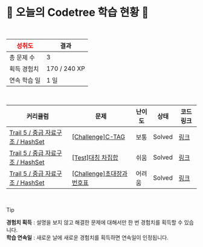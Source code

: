 # 🌲 오늘의 Codetree 학습 현황 🌲

<br />

| <span style="color:red;display:block;text-align:center;"> **성취도**</span> | 결과 |
|---|---|
| 총 문제 수 | 3 |
| 획득 경험치 | 170 / 240 XP |
| 연속 학습 일 | 1 일 |

<br />

|커리큘럼|문제|난이도|상태|코드 링크|
|---|---|---|---|---|
|[Trail 5 / 중급 자료구조 / HashSet](https://www.codetree.ai/trail-info/intermediate-mid/)|[[Challenge]C-TAG](https://www.codetree.ai/trails/complete/curated-cards/challenge-c-tag/)|보통|Solved|[링크](https://github.com/hyobin96/-/blob/main/250804/C-TAG/c-tag.py)|
|[Trail 5 / 중급 자료구조 / HashSet](https://www.codetree.ai/trail-info/intermediate-mid/)|[[Test]대칭 차집합](https://www.codetree.ai/trails/complete/curated-cards/test-symmetric-difference-set/)|쉬움|Solved|[링크](https://github.com/hyobin96/-/blob/main/250804/%EB%8C%80%EC%B9%AD%20%EC%B0%A8%EC%A7%91%ED%95%A9/symmetric-difference-set.py)|
|[Trail 5 / 중급 자료구조 / HashSet](https://www.codetree.ai/trail-info/intermediate-mid/)|[[Challenge]초대장과 번호표](https://www.codetree.ai/trails/complete/curated-cards/challenge-invitation-and-number-tag/)|어려움|Solved|[링크](https://github.com/hyobin96/-/blob/main/250804/%EC%B4%88%EB%8C%80%EC%9E%A5%EA%B3%BC%20%EB%B2%88%ED%98%B8%ED%91%9C/invitation-and-number-tag.py)|


<br />

> [!TIP]
> **경험치 획득** : 설명을 보지 않고 해결한 문제에 대해서만 한 번 경험치를 획득할 수 있습니다.  
> **학습 연속일** : 새로운 날에 새로운 경험치를 획득하면 연속일이 인정됩니다.

